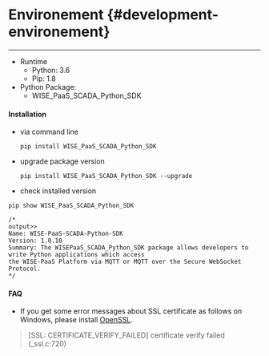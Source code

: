 # Environement {#development-environement}

---

* Runtime
  * Python: 3.6
  * Pip: 1.8
* Python Package:
  * WISE\_PaaS\_SCADA\_Python\_SDK

#### Installation

* via command line

  ```
  pip install WISE_PaaS_SCADA_Python_SDK
  ```

* upgrade package version

  ```
  pip install WISE_PaaS_SCADA_Python_SDK --upgrade
  ```

* check installed version

```
pip show WISE_PaaS_SCADA_Python_SDK

/*
output>>
Name: WISE-PaaS-SCADA-Python-SDK
Version: 1.0.10
Summary: The WISEPaaS_SCADA_Python_SDK package allows developers to write Python applications which access 
the WISE-PaaS Platform via MQTT or MQTT over the Secure WebSocket Protocol.
*/
```

#### FAQ

* If you get some error messages about SSL certificate as follows on Windows, please install [OpenSSL](https://slproweb.com/products/Win32OpenSSL.html).

> \[SSL: CERTIFICATE\_VERIFY\_FAILED\] certificate verify failed \(\_ssl.c:720\)





